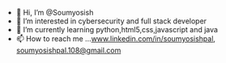 - 👋 Hi, I’m @Soumyosish
- 👀 I’m interested in cybersecurity and full stack developer
- 🌱 I’m currently learning python,html5,css,javascript and java
- 📫 How to reach me ...www.linkedin.com/in/soumyosishpal, soumyosishpal.108@gmail.com

<!---
Soumyosish/Soumyosish is a ✨ special ✨ repository because its `README.md` (this file) appears on your GitHub profile.
You can click the Preview link to take a look at your changes.
--->
